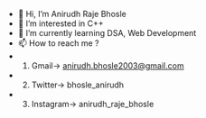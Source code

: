 - 👋 Hi, I’m Anirudh Raje Bhosle
- 👀 I’m interested in C++
- 🌱 I’m currently learning DSA, Web Development
- 📫 How to reach me ?
- 1) Gmail-> anirudh.bhosle2003@gmail.com
- 2) Twitter-> bhosle_anirudh
- 3) Instagram-> anirudh_raje_bhosle

<!---
Anirudh-2003/Anirudh-2003 is a ✨ special ✨ repository because its `README.md` (this file) appears on your GitHub profile.
You can click the Preview link to take a look at your changes.
--->
